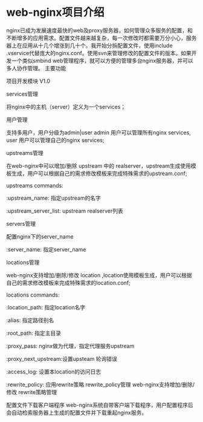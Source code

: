 # web-nginx项目介绍 #

nginx已成为发展速度最快的web及proxy服务器，如何管理众多服务的配置，和不断增多的应用需求。配置文件越来越复杂，每一次修改时都需要万分小心，服务器上在应用从十几个增涨到几十个。我开始分拆配置文件，使用include .vservice代替庞大的nginx.conf。使用svn来管理修改的配置文件的版本。如果开发一个类似smbind web管理程序，就可以方便的管理多台nginx服务器，并可以多人协作管理。
主要功能

项目开发模块 V1.0

services管理

将nginx中的主机（server）定义为一个services；

用户管理

支持多用户，用户分级为admin|user admin 用户可以管理所有nginx services, user 用户可以管理自己的nginx services;

upstreams管理

在web-nginx中可以增加/删除 upstream 中的 realserver，upstream生成使用模板生成，用户可以根据自己的需求修改模板来完成特殊需求的upstream.conf;

upstreams commands:

:upstream\_name: 指定upstream的名字

:upstream\_server\_list: upstream realserver列表

servers管理

配置nginx下的server\_name

:server\_name: 指定server\_name

locations管理

web-nginx支持增加/删除/修改 location ,location使用模板生成，用户可以根据自己的需求修改模板来完成特殊需求的location.conf;

locations commands:

:location\_path: 指定location名字

:alias: 指定路径别名

:root\_path: 指定主目录

:proxy\_pass: nginx做为代理，指定代理服务upstream

:proxy\_next\_upstream:设置upsteam 轮询错误

:access\_log: 设置本location的访问日志

:rewrite\_policy: 应用rewrite策略 rewrite\_policy管理 web-nginx支持增加/删除/修改 rewrite策略管理

配置文件下载客户端程序 web-nginx系统自带客户端下载程序，用户配置程序后会自动检索服务器上生成的配置文件并下载重起nginx服务。